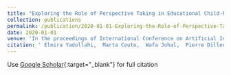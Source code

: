 ```yaml
---
title: "Exploring the Role of Perspective Taking in Educational Child-Robot Interaction"
collection: publications
permalink: /publication/2020-01-01-Exploring-the-Role-of-Perspective-Taking-in-Educational-Child-Robot-Interaction
date: 2020-01-01
venue: 'In the proceedings of International Conference on Artificial Intelligence in Education'
citation: ' Elmira Yadollahi,  Marta Couto,  Wafa Johal,  Pierre Dillenbourg,  Ana Paiva, &quot;Exploring the Role of Perspective Taking in Educational Child-Robot Interaction.&quot; In the proceedings of International Conference on Artificial Intelligence in Education, 2020.'
---
```

Use [Google Scholar](https://scholar.google.com/scholar?q=Exploring+the+Role+of+Perspective+Taking+in+Educational+Child+Robot+Interaction){:target="_blank"} for full citation